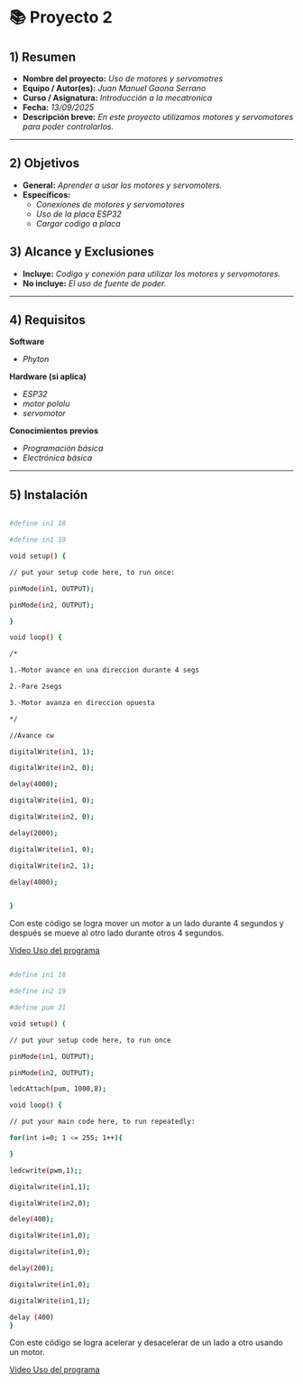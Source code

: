 # 📚 Proyecto 2


## 1) Resumen

- **Nombre del proyecto:** _Uso de motores y servomotres_  
- **Equipo / Autor(es):** _Juan Manuel Gaona Serrano_  
- **Curso / Asignatura:** _Introducción a la mecatronica_  
- **Fecha:** _13/09/2025_  
- **Descripción breve:** _En este proyecto utilizamos motores y servomotores para poder controlarlos._

---

## 2) Objetivos

- **General:** _Aprender a usar los motores y servomoters._
- **Específicos:**
  - _Conexiones de motores y servomotores_
  - _Uso de la placa ESP32_
  - _Cargar codigo a placa_

## 3) Alcance y Exclusiones

- **Incluye:** _Codigo y conexión para utilizar los motores y servomotores._
- **No incluye:** _El uso de fuente de poder._

---

## 4) Requisitos

**Software**
- _Phyton_

**Hardware (si aplica)**
- _ESP32_
- _motor pololu_
- _servomotor_

**Conocimientos previos**
- _Programación básica_
- _Electrónica básica_

---

## 5) Instalación

```bash

#define in1 18

#define in1 19

void setup() {

// put your setup code here, to run once:

pinMode(in1, OUTPUT);

pinMode(in2, OUTPUT);

}

void loop() {

/*

1.-Motor avance en una direccion durante 4 segs

2.-Pare 2segs

3.-Motor avanza en direccion opuesta

*/

//Avance cw

digitalWrite(in1, 1);

digitalWrite(in2, 0);

delay(4000);

digitalWrite(in1, 0);

digitalWrite(in2, 0);

delay(2000);

digitalWrite(in1, 0);

digitalWrite(in2, 1);

delay(4000);


}


```
Con este código se logra mover un motor a un lado durante 4 segundos y después se mueve al otro lado durante otros 4 segundos.

[Video Uso del programa](https://iberopuebla.sharepoint.com/:v:/r/sites/Section_11192A-O25/Student%20Work/Submitted%20files/GAONA%20SERRANO%20JUAN%20MANUEL/VIdeos%20de%20Actuadores/VID_20250919_103129_846.mp4?csf=1&web=1&e=eJUDmM&nav=eyJyZWZlcnJhbEluZm8iOnsicmVmZXJyYWxBcHAiOiJ0ZWFtcyIsInJlZmVycmFsTW9kZSI6InZpZXciLCJyZWZlcnJhbFZpZXciOiJ2aWRlb2FjdGlvbnMtc2hhcmUiLCJyZWZlcnJhbFBsYXliYWNrU2Vzc2lvbklkIjoiNTQ3NTQ3ZDctYzcwNi00OTM1LWJlMWItODgwNGU1YzQ5ZWNkIn19)

```bash

#define in1 18

#define in2 19

#define pum 21

void setup() (

// put your setup code here, to run once

pinMode(in1, OUTPUT);

pinMode(in2, OUTPUT);

ledcAttach(pum, 1000,8);

void loop() {

// put your main code here, to run repeatedly:

for(int i=0; 1 <= 255; 1++){

}

ledcwrite(pwm,1);;

digitalwrite(in1,1);

digitalWrite(in2,0);

deley(400);

digitalWrite(in1,0);

digitalwrite(in1,0);

delay(200);

digitalwrite(in1,0);

digitalWrite(in1,1);

delay (400)
}

```
Con este código se logra acelerar y desacelerar de un lado a otro usando un motor.

[Video Uso del programa](https://iberopuebla.sharepoint.com/:v:/r/sites/Section_11192A-O25/Student%20Work/Submitted%20files/GAONA%20SERRANO%20JUAN%20MANUEL/VIdeos%20de%20Actuadores/VID_20250926_100814_770%203.mp4?csf=1&web=1&e=KVkg29&nav=eyJyZWZlcnJhbEluZm8iOnsicmVmZXJyYWxBcHAiOiJ0ZWFtcyIsInJlZmVycmFsTW9kZSI6InZpZXciLCJyZWZlcnJhbFZpZXciOiJ2aWRlb2FjdGlvbnMtc2hhcmUiLCJyZWZlcnJhbFBsYXliYWNrU2Vzc2lvbklkIjoiNzUzZGFlYTAtYWY3OS00ODU4LWE4NDMtYTNhZTY5NzUxZWE1In19)
